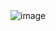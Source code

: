 <img width="auto" alt="image" src="https://user-images.githubusercontent.com/91800813/170417291-797a5ed9-267c-4871-aa3f-4985276131e4.png">
